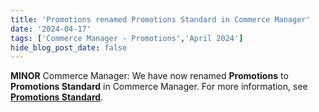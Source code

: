 ```yaml
---
title: 'Promotions renamed Promotions Standard in Commerce Manager'
date: '2024-04-17'
tags: ['Commerce Manager - Promotions','April 2024']
hide_blog_post_date: false
---
```

**MINOR** Commerce Manager: We have now renamed **Promotions** to **Promotions Standard** in Commerce Manager. For more information, see **[Promotions Standard](https://elasticpath.dev/docs/commerce-cloud/promotions/promotions-cm/overview)**.
